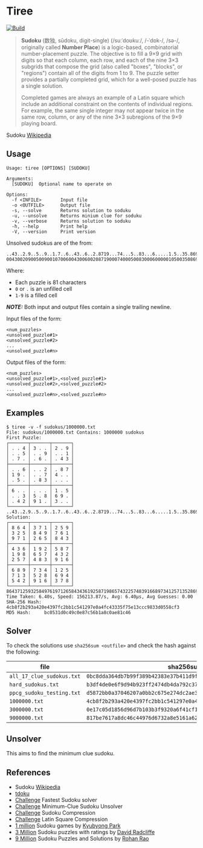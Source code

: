 # Tiree

[![Build](../../actions/workflows/build.yaml/badge.svg)](../../actions/workflows/build.yaml)

> **Sudoku** (数独, sūdoku, digit-single) (/suːˈdoʊkuː/, /-ˈdɒk-/, /sə-/, originally called **Number Place**)
> is a logic-based, combinatorial number-placement puzzle. The objective is to fill a 9×9 grid with digits so
> that each column, each row, and each of the nine 3×3 subgrids that compose the grid (also called "boxes",
> "blocks", or "regions") contain all of the digits from 1 to 9. The puzzle setter provides a partially
> completed grid, which for a well-posed puzzle has a single solution.
>
> Completed games are always an example of a Latin square which include an additional constraint on the contents
> of individual regions. For example, the same single integer may not appear twice in the same row, column, or
> any of the nine 3×3 subregions of the 9×9 playing board.

Sudoku [Wikipedia](https://en.wikipedia.org/wiki/Sudoku)

## Usage

```
Usage: tiree [OPTIONS] [SUDOKU]

Arguments:
  [SUDOKU]  Optional name to operate on

Options:
  -f <INFILE>       Input file
  -o <OUTFILE>      Output file
  -s, --solve       Returns solution to soduku
  -u, --unsolve     Returns minium clue for soduku
  -v, --verbose     Returns solution to soduku
  -h, --help        Print help
  -V, --version     Print version
```

Unsolved sudokus are of the from:

```
..43..2.9..5..9..1.7..6..43..6..2.8719...74...5..83...6.....1.5..35.869..4291.3..
004300209005009001070060043006002087190007400050083000600000105003508690042910300
```

Where:

- Each puzzle is 81 characters
- `0` or `.` is an unfilled cell
- `1-9` is a filled cell

**_NOTE:_** Both input and output files contain a single trailing newline.

Input files of the form:

```
<num_puzzles>
<unsolved_puzzle#1>
<unsolved_puzzle#2>
...
<unsolved_puzzle#n>

```

Output files of the form:

```
<num_puzzles>
<unsolved_puzzle#1>,<solved_puzzle#1>
<unsolved_puzzle#2>,<solved_puzzle#2>
...
<unsolved_puzzle#n>,<solved_puzzle#n>

```

## Examples

```
$ tiree -v -f sudokus/1000000.txt
File: sudokus/1000000.txt Contains: 1000000 sudokus
First Puzzle:
┌───────┬───────┬───────┐
│ . . 4 │ 3 . . │ 2 . 9 │
│ . . 5 │ . . 9 │ . . 1 │
│ . 7 . │ . 6 . │ . 4 3 │
├───────┼───────┼───────┤
│ . . 6 │ . . 2 │ . 8 7 │
│ 1 9 . │ . . 7 │ 4 . . │
│ . 5 . │ . 8 3 │ . . . │
├───────┼───────┼───────┤
│ 6 . . │ . . . │ 1 . 5 │
│ . . 3 │ 5 . 8 │ 6 9 . │
│ . 4 2 │ 9 1 . │ 3 . . │
└───────┴───────┴───────┘
..43..2.9..5..9..1.7..6..43..6..2.8719...74...5..83...6.....1.5..35.869..4291.3..
Solution:
┌───────┬───────┬───────┐
│ 8 6 4 │ 3 7 1 │ 2 5 9 │
│ 3 2 5 │ 8 4 9 │ 7 6 1 │
│ 9 7 1 │ 2 6 5 │ 8 4 3 │
├───────┼───────┼───────┤
│ 4 3 6 │ 1 9 2 │ 5 8 7 │
│ 1 9 8 │ 6 5 7 │ 4 3 2 │
│ 2 5 7 │ 4 8 3 │ 9 1 6 │
├───────┼───────┼───────┤
│ 6 8 9 │ 7 3 4 │ 1 2 5 │
│ 7 1 3 │ 5 2 8 │ 6 9 4 │
│ 5 4 2 │ 9 1 6 │ 3 7 8 │
└───────┴───────┴───────┘
864371259325849761971265843436192587198657432257483916689734125713528694542916378
Time Taken: 6.40s, Speed: 156213.87/s, Avg: 6.40µs, Avg Guesses: 0.00
SHA-256 Hash: 4cb8f2b293a420e4397fc2bb1c541297e0a4fc43335f75e13ccc9833d0558cf3
MD5 Hash:     bc0531d0c49c0e87c56b1a8c0ae81c46
```

## Solver

To check the solutions use `sha256sum <outfile>` and check the hash against the following:

| file                      | sha256sum                                                          |
| ------------------------- | ------------------------------------------------------------------ |
| `all_17_clue_sudokus.txt` | `0bc8dda364db7b99f389b42383e37b411d9fa022204d124cb3c8959eba252f05` |
| `hard_sudokus.txt`        | `b3df4de0e6f9d94b923ff2474db4da792c37e17ed4ad8dca2537fb4d65d35c83` |
| `ppcg_sudoku_testing.txt` | `d5872bb0a37046207a0bb2c675e274dc2ae386b301c2955ae96b4e0f6237338a` |
| `1000000.txt`             | `4cb8f2b293a420e4397fc2bb1c541297e0a4fc43335f75e13ccc9833d0558cf3` |
| `3000000.txt`             | `0e17c05d1856d96d7b103b3f9320a6f41cf1908d6465ae6287f257f2fb2d63e4` |
| `9000000.txt`             | `817be7617a8dc46c44976d6732a8e5161a620c326acc6679b60b0b2889580ea6` |

## Unsolver

This aims to find the minimum clue sudoku.

## References

- Sudoku [Wikipedia](https://en.wikipedia.org/wiki/Sudoku)
- [tdoku](https://t-dillon.github.io/tdoku)
- [Challenge](https://codegolf.stackexchange.com/questions/190727/the-fastest-sudoku-solver) Fastest Sudoku solver
- [Challenge](https://codegolf.stackexchange.com/questions/48509/build-a-minimum-clue-sudoku-unsolver) Minimum-Clue Sudoku Unsolver
- [Challenge](https://codegolf.stackexchange.com/questions/41523/sudoku-compression) Sudoku Compression
- [Challenge](https://codegolf.stackexchange.com/questions/85239/latin-square-compression) Latin Square Compression
- [1 million](https://www.kaggle.com/datasets/bryanpark/sudoku) Sudoku games by [Kyubyong Park](https://www.kaggle.com/bryanpark)
- [3 Million](https://www.kaggle.com/datasets/rohanrao/sudoku) Sudoku puzzles with ratings by [David Radcliffe](https://www.kaggle.com/radcliffe)
- [9 Million](https://www.kaggle.com/datasets/rohanrao/sudoku) Sudoku Puzzles and Solutions by [Rohan Rao](https://www.kaggle.com/rohanrao)
